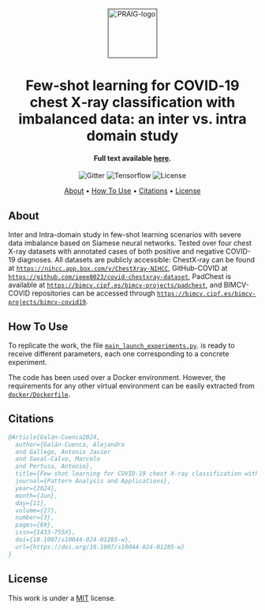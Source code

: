 <p align="center">
  <a href=""><img src="https://i.imgur.com/Iu7CvC1.png" alt="PRAIG-logo" width="100"></a>
</p>

<h1 align="center">Few‑shot learning for COVID‑19 chest X‑ray classification with imbalanced data: an inter vs. intra domain study</h1>

<h4 align="center">Full text available <a href="https://doi.org/10.1007/s10044-024-01285-w" target="_blank">here</a>.</h4>

<p align="center">
  <img src="https://img.shields.io/badge/python-3.9.0-orange" alt="Gitter">
  <img src="https://img.shields.io/badge/Tensorflow-%FFFFFF.svg?style=flat&logo=Tensorflow&logoColor=orange&color=white" alt="Tensorflow">
  <img src="https://img.shields.io/static/v1?label=License&message=MIT&color=blue" alt="License">
</p>


<p align="center">
  <a href="#about">About</a> •
  <a href="#how-to-use">How To Use</a> •
  <a href="#citations">Citations</a> •
  <a href="#license">License</a>
</p>


## About

Inter and Intra-domain study in few-shot learning scenarios with severe data imbalance based on Siamese neural networks. Tested over four chest X-ray datasets with annotated cases of both positive and negative COVID-19 diagnoses. All datasets are publicly accessible: ChestX-ray can be found at [`https://nihcc.app.box.com/v/ChestXray-NIHCC`](https://nihcc.app.box.com/v/ChestXray-NIHCC), GitHub-COVID at [`https://github.com/ieee8023/covid-chestxray-dataset`](https://github.com/ieee8023/covid-chestxray-dataset), PadChest is available at [`https://bimcv.cipf.es/bimcv-projects/padchest`](https://bimcv.cipf.es/bimcv-projects/padchest), and BIMCV-COVID repositories can be accessed through [`https://bimcv.cipf.es/bimcv-projects/bimcv-covid19`](https://bimcv.cipf.es/bimcv-projects/bimcv-covid19).


## How To Use

To replicate the work, the file [`main_launch_experiments.py`](main_launch_experiments.py). is ready to receive different parameters, each one corresponding to a concrete experiment.

The code has been used over a Docker environment. However, the requirements for any other virtual environment can be easily extracted from [`docker/Dockerfile`](docker/Dockerfile).


## Citations

```bibtex
﻿@Article{Galán-Cuenca2024,
  author={Galán-Cuenca, Alejandro
  and Gallego, Antonio Javier
  and Saval-Calvo, Marcelo
  and Pertusa, Antonio},
  title={Few-shot learning for COVID-19 chest X-ray classification with imbalanced data: an inter vs. intra domain study},
  journal={Pattern Analysis and Applications},
  year={2024},
  month={Jun},
  day={11},
  volume={27},
  number={3},
  pages={69},
  issn={1433-755X},
  doi={10.1007/s10044-024-01285-w},
  url={https://doi.org/10.1007/s10044-024-01285-w}
}


```

## License
This work is under a [MIT](LICENSE) license.
